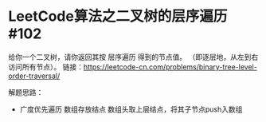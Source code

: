 # LeetCode算法之二叉树的层序遍历 #102

给你一个二叉树，请你返回其按 层序遍历 得到的节点值。 （即逐层地，从左到右访问所有节点）。
链接：https://leetcode-cn.com/problems/binary-tree-level-order-traversal/

解题思路：
- 广度优先遍历
    数组存放结点
    数组头取上层结点，将其子节点push入数组